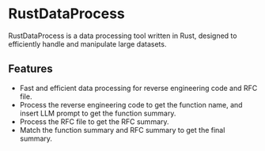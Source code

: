 # RustDataProcess

RustDataProcess is a data processing tool written in Rust, designed to efficiently handle and manipulate large datasets.

## Features

- Fast and efficient data processing for reverse engineering code and RFC file.
- Process the reverse engineering code to get the function name, and insert LLM prompt to get the function summary.
- Process the RFC file to get the RFC summary.
- Match the function summary and RFC summary to get the final summary.
